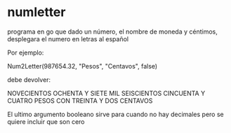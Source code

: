 # numletter
programa en go que dado un número, el nombre de moneda y céntimos, desplegara el numero en letras al español

Por ejemplo:

Num2Letter(987654.32, "Pesos", "Centavos", false)

debe devolver:

NOVECIENTOS OCHENTA Y SIETE MIL SEISCIENTOS CINCUENTA Y CUATRO PESOS CON TREINTA Y DOS CENTAVOS 

El ultimo argumento booleano sirve para cuando no hay decimales pero se quiere incluir que son cero
